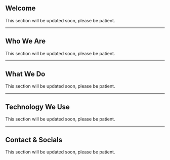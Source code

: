 ## Welcome
This section will be updated soon, please be patient.

---

## Who We Are
This section will be updated soon, please be patient.

---

## What We Do
This section will be updated soon, please be patient.

---

## Technology We Use
This section will be updated soon, please be patient.

---

## Contact & Socials
This section will be updated soon, please be patient.
